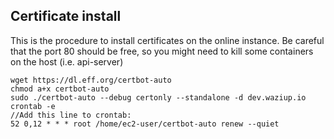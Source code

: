 Certificate install
-------------------

This is the procedure to install certificates on the online instance.
Be careful that the port 80 should be free, so you might need to kill some containers on the host (i.e. api-server)

```
wget https://dl.eff.org/certbot-auto
chmod a+x certbot-auto
sudo ./certbot-auto --debug certonly --standalone -d dev.waziup.io
crontab -e
//Add this line to crontab:
52 0,12 * * * root /home/ec2-user/certbot-auto renew --quiet
```
